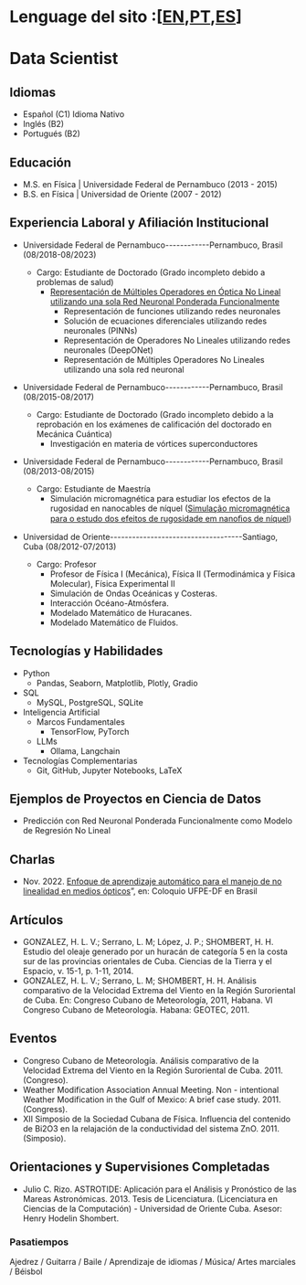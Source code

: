 # Lenguage del sito :\[[EN](https://henryhodelin.github.io/Short_Resume_EN/),[PT](https://henryhodelin.github.io/Short_Resume_EN/),[ES](https://henryhodelin.github.io/Short_Resume_EN/)\]

# Data Scientist


## Idiomas

- Español (C1) Idioma Nativo
- Inglés (B2)
- Portugués (B2)

## Educación 
- M.S. en Física | Universidade Federal de Pernambuco (2013 - 2015)
- B.S. en Física | Universidad de Oriente (2007 - 2012)

## Experiencia Laboral y Afiliación Institucional

- Universidade Federal de Pernambuco------------Pernambuco, Brasil (08/2018-08/2023) 
  - Cargo: Estudiante de Doctorado (Grado incompleto debido a problemas de salud)
     - [Representación de Múltiples Operadores en Óptica No Lineal utilizando una sola Red Neuronal Ponderada Funcionalmente](https://www.youtube.com/watch?v=WtNqO2yZN9Y&t=3341s)
        - Representación de funciones utilizando redes neuronales
        - Solución de ecuaciones diferenciales utilizando redes neuronales (PINNs)
        - Representación de Operadores No Lineales utilizando redes neuronales (DeepONet)
        - Representación de Múltiples Operadores No Lineales utilizando una sola red neuronal  

- Universidade Federal de Pernambuco------------Pernambuco, Brasil (08/2015-08/2017) 
  - Cargo: Estudiante de Doctorado (Grado incompleto debido a la reprobación en los exámenes de calificación del doctorado en Mecánica Cuántica)
     - Investigación en materia de vórtices superconductores

- Universidade Federal de Pernambuco------------Pernambuco, Brasil (08/2013-08/2015) 
  - Cargo: Estudiante de Maestría
    - Simulación micromagnética para estudiar los efectos de la rugosidad en nanocables de níquel ([Simulação micromagnética para o estudo dos efeitos de
rugosidade em nanoﬁos de níquel](https://repositorio.ufpe.br/bitstream/123456789/17699/1/Dissertacao-Version-Final.pdf))

    
- Universidad de Oriente------------------------------------Santiago, Cuba (08/2012-07/2013)
  - Cargo: Profesor
    - Profesor de Física I (Mecánica), Física II (Termodinámica y Física Molecular), Física Experimental II
    - Simulación de Ondas Oceánicas y Costeras.
    - Interacción Océano-Atmósfera.
    - Modelado Matemático de Huracanes.
    - Modelado Matemático de Fluidos.
   
## Tecnologías y Habilidades
- Python
  - Pandas, Seaborn, Matplotlib, Plotly, Gradio  
- SQL
  - MySQL, PostgreSQL, SQLite 
- Inteligencia Artificial
  - Marcos Fundamentales 
    - TensorFlow, PyTorch  
  - LLMs
    - Ollama, Langchain
- Tecnologías Complementarias
  - Git, GitHub, Jupyter Notebooks, LaTeX   

## Ejemplos de Proyectos en Ciencia de Datos
- Predicción con Red Neuronal Ponderada Funcionalmente como Modelo de Regresión No Lineal

## Charlas

- Nov. 2022. [Enfoque de aprendizaje automático para el manejo de no linealidad en medios ópticos](https://www.youtube.com/watch?v=WtNqO2yZN9Y&t=3341s)”, en: Coloquio UFPE-DF en Brasil 

## Artículos

- GONZALEZ, H. L. V.; Serrano, L. M; López, J. P.;
SHOMBERT, H. H. Estudio del oleaje generado por un
huracán de categoría 5 en la costa sur de las provincias
orientales de Cuba. Ciencias de la Tierra y el Espacio, v.
15-1, p. 1-11, 2014.
- GONZALEZ, H. L. V.; Serrano, L. M; SHOMBERT, H. H.
Análisis comparativo de la Velocidad Extrema del Viento en
la Región Suroriental de Cuba. En: Congreso Cubano de
Meteorología, 2011, Habana. VI Congreso Cubano de
Meteorología. Habana: GEOTEC, 2011.

## Eventos 

- Congreso Cubano de Meteorología. Análisis comparativo de
la Velocidad Extrema del Viento en la Región Suroriental de
Cuba. 2011. (Congreso).
- Weather Modification Association Annual Meeting. Non -
intentional Weather Modification in the Gulf of Mexico: A
brief case study. 2011. (Congress).
- XII Simposio de la Sociedad Cubana de Física. Influencia del
contenido de Bi2O3 en la relajación de la conductividad
del sistema ZnO. 2011. (Simposio).

## Orientaciones y Supervisiones Completadas

- Julio C. Rizo. ASTROTIDE: Aplicación para el Análisis y
Pronóstico de las Mareas Astronómicas. 2013.  Tesis de Licenciatura. (Licenciatura en Ciencias de la Computación) - Universidad de Oriente Cuba.
Asesor: Henry Hodelin Shombert.

### Pasatiempos

Ajedrez / Guitarra / Baile / 
Aprendizaje de idiomas / Música/ 
Artes marciales / Béisbol
